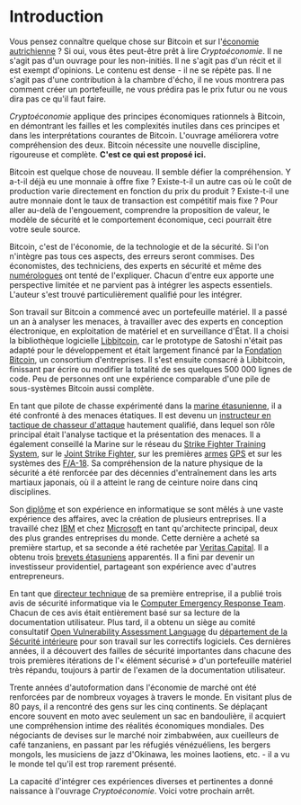 Introduction
============

Vous pensez connaître quelque chose sur Bitcoin et sur l'[économie autrichienne](https://fr.wikipedia.org/wiki/%C3%89cole_autrichienne_(%C3%A9conomie)) ? Si oui, vous êtes peut-être prêt à lire *Cryptoéconomie*. Il ne s'agit pas d'un ouvrage pour les non-initiés. Il ne s'agit pas d'un récit et il est exempt d'opinions. Le contenu est dense - il ne se répète pas. Il ne s'agit pas d'une contribution à la chambre d'écho, il ne vous montrera pas comment créer un portefeuille, ne vous prédira pas le prix futur ou ne vous dira pas ce qu'il faut faire.

*Cryptoéconomie* applique des principes économiques rationnels à Bitcoin, en démontrant les failles et les complexités inutiles dans ces principes et dans les interprétations courantes de Bitcoin. L'ouvrage améliorera votre compréhension des deux. Bitcoin nécessite une nouvelle discipline, rigoureuse et complète. **C'est ce qui est proposé ici.**

Bitcoin est quelque chose de nouveau. Il semble défier la compréhension. Y a-t-il déjà eu une monnaie à offre fixe ? Existe-t-il un autre cas où le coût de production varie directement en fonction du prix du produit ? Existe-t-il une autre monnaie dont le taux de transaction est compétitif mais fixe ? Pour aller au-delà de l'engouement, comprendre la proposition de valeur, le modèle de sécurité et le comportement économique, ceci pourrait être votre seule source.

Bitcoin, c'est de l'économie, de la technologie et de la sécurité. Si l'on n'intègre pas tous ces aspects, des erreurs seront commises. Des économistes, des techniciens, des experts en sécurité et même des [numérologues](https://twitter.com/100trillionusd) ont tenté de l'expliquer. Chacun d'entre eux apporte une perspective limitée et ne parvient pas à intégrer les aspects essentiels. L'auteur s'est trouvé particulièrement qualifié pour les intégrer.

Son travail sur Bitcoin a commencé avec un portefeuille matériel. Il a passé un an à analyser les menaces, à travailler avec des experts en conception électronique, en exploitation de matériel et en surveillance d'État. Il a choisi la bibliothèque logicielle [Libbitcoin](https://libbitcoin.info/), car le prototype de Satoshi n'était pas adapté pour le développement et était largement financé par la [Fondation Bitcoin](https://bitcoinfoundation.org/), un consortium d'entreprises. Il s'est ensuite consacré à Libbitcoin, finissant par écrire ou modifier la totalité de ses quelques 500 000 lignes de code. Peu de personnes ont une expérience comparable d'une pile de sous-systèmes Bitcoin aussi complète.

En tant que pilote de chasse expérimenté dans la [marine étasunienne](https://www.navy.mil/), il a été confronté à des menaces étatiques. Il est devenu un [instructeur en tactique de chasseur d'attaque](https://fr.wikipedia.org/wiki/United_States_Navy_Fighter_Weapons_School) hautement qualifié, dans lequel son rôle principal était l'analyse tactique et la présentation des menaces. Il a également conseillé la Marine sur le réseau du [Strike Fighter Training System](https://www.globalsecurity.org/military/library/policy/navy/ntsp/SFTS.htm), sur le [Joint Strike Fighter](https://fr.wikipedia.org/wiki/Joint_strike_fighter), sur les premières [armes](https://fr.wikipedia.org/wiki/Joint_Direct_Attack_Munition) [GPS](https://fr.wikipedia.org/wiki/AGM-154_Joint_Standoff_Weapon) et sur les systèmes des [F/A-18](https://fr.wikipedia.org/wiki/McDonnell_Douglas_F/A-18_Hornet). Sa compréhension de la nature physique de la sécurité a été renforcée par des décennies d'entraînement dans les arts martiaux japonais, où il a atteint le rang de ceinture noire dans cinq disciplines.

Son [diplôme](https://www.rpi.edu/) et son expérience en informatique se sont mêlés à une vaste expérience des affaires, avec la création de plusieurs entreprises. Il a travaillé chez [IBM](https://www.ibm.com/fr-fr) et chez [Microsoft](https://www.microsoft.com/fr-fr/) en tant qu'architecte principal, deux des plus grandes entreprises du monde. Cette dernière a acheté sa première startup, et sa seconde a été rachetée par [Veritas Capital](https://www.veritascapital.com/). Il a obtenu trois [brevets étasuniens](https://www.uspto.gov/) apparentés. Il a fini par devenir un investisseur providentiel, partageant son expérience avec d'autres entrepreneurs.

En tant que [directeur technique](https://fr.wikipedia.org/wiki/Directeur_de_la_technologie) de sa première entreprise, il a publié trois avis de sécurité informatique via le [Computer Emergency Response Team](https://fr.wikipedia.org/wiki/Computer_emergency_response_team). Chacun de ces avis était entièrement basé sur sa lecture de la documentation utilisateur. Plus tard, il a obtenu un siège au comité consultatif [Open Vulnerability Assessment Language](https://oval.cisecurity.org/) du [département de la Sécurité intérieure](https://www.dhs.gov/) pour son travail sur les correctifs logiciels. Ces dernières années, il a découvert des failles de sécurité importantes dans chacune des trois premières itérations de l'« élément sécurisé » d'un portefeuille matériel très répandu, toujours à partir de l'examen de la documentation utilisateur.

Trente années d'autoformation dans l'économie de marché ont été renforcées par de nombreux voyages à travers le monde. En visitant plus de 80 pays, il a rencontré des gens sur les cinq continents. Se déplaçant encore souvent en moto avec seulement un sac en bandoulière, il acquiert une compréhension intime des réalités économiques mondiales. Des négociants de devises sur le marché noir zimbabwéen, aux cueilleurs de café tanzaniens, en passant par les réfugiés vénézuéliens, les bergers mongols, les musiciens de jazz d'Okinawa, les moines laotiens, etc. - il a vu le monde tel qu'il est trop rarement présenté.

La capacité d'intégrer ces expériences diverses et pertinentes a donné naissance à l'ouvrage *Cryptoéconomie*. Voici votre prochain arrêt.